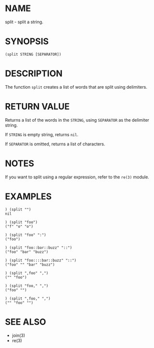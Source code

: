 # NAME
split - split a string.

# SYNOPSIS

    (split STRING [SEPARATOR])

# DESCRIPTION
The function `split` creates a list of words that are split using delimiters.

# RETURN VALUE
Returns a list of the words in the `STRING`, using `SEPARATOR` as the delimiter string.

If `STRING` is empty string, returns `nil`.

If `SEPARATOR` is omitted, returns a list of characters.

# NOTES
If you want to split using a regular expression, refer to the `re(3)` module.

# EXAMPLES

    ) (split "")
    nil
    
    ) (split "foo")
    ("f" "o" "o")
    
    ) (split "foo" ":")
    ("foo")
    
    ) (split "foo::bar::buzz" "::")
    ("foo" "bar" "buzz")
    
    ) (split "foo::::bar::buzz" "::")
    ("foo" "" "bar" "buzz")

    ) (split ",foo" ",")
    ("" "foo")
    
    ) (split "foo," ",")
    ("foo" "")
    
    ) (split ",foo," ",")
    ("" "foo" "")

# SEE ALSO
- join(3)
- re(3)
